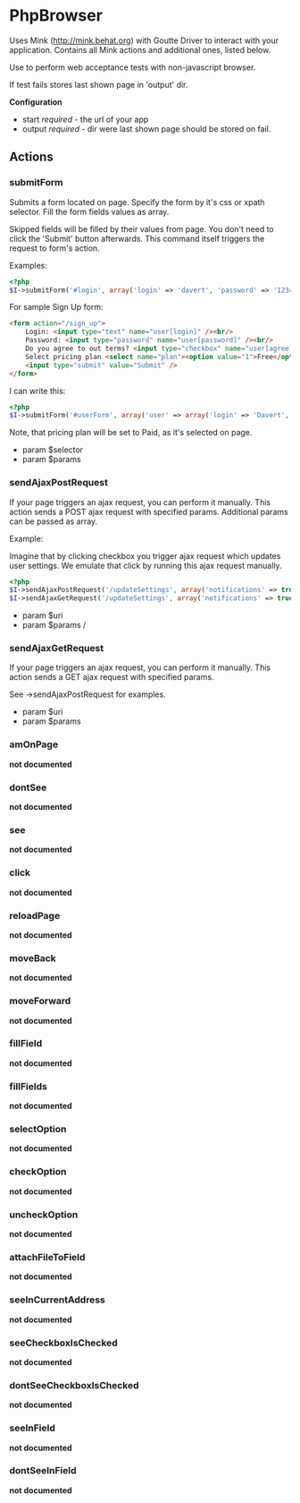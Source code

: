 # PhpBrowser

Uses Mink (http://mink.behat.org) with Goutte Driver to interact with your application.
Contains all Mink actions and additional ones, listed below.

Use to perform web acceptance tests with non-javascript browser.

If test fails stores last shown page in 'output' dir.

__Configuration__

* start *required* - the url of your app
* output *required* - dir were last shown page should be stored on fail.


## Actions


### submitForm


Submits a form located on page.
Specify the form by it's css or xpath selector.
Fill the form fields values as array.

Skipped fields will be filled by their values from page.
You don't need to click the 'Submit' button afterwards.
This command itself triggers the request to form's action.

Examples:

``` php
<?php
$I->submitForm('#login', array('login' => 'davert', 'password' => '123456'));

```

For sample Sign Up form:

``` html
<form action="/sign_up">
    Login: <input type="text" name="user[login]" /><br/>
    Password: <input type="password" name="user[password]" /><br/>
    Do you agree to out terms? <input type="checkbox" name="user[agree]" /><br/>
    Select pricing plan <select name="plan"><option value="1">Free</option><option value="2" selected="selected">Paid</option></select>
    <input type="submit" value="Submit" />
</form>
```
I can write this:

``` php
<?php
$I->submitForm('#userForm', array('user' => array('login' => 'Davert', 'password' => '123456', 'agree' => true)));

```
Note, that pricing plan will be set to Paid, as it's selected on page.

 * param $selector
 * param $params

### sendAjaxPostRequest


 If your page triggers an ajax request, you can perform it manually.
 This action sends a POST ajax request with specified params.
 Additional params can be passed as array.

 Example:

 Imagine that by clicking checkbox you trigger ajax request which updates user settings.
 We emulate that click by running this ajax request manually.

 ``` php
 <?php
 $I->sendAjaxPostRequest('/updateSettings', array('notifications' => true); // POST
 $I->sendAjaxGetRequest('/updateSettings', array('notifications' => true); // GET

 ```

  * param $uri
  * param $params
/
### sendAjaxGetRequest


If your page triggers an ajax request, you can perform it manually.
This action sends a GET ajax request with specified params.

See ->sendAjaxPostRequest for examples.

 * param $uri
 * param $params

### amOnPage

__not documented__

### dontSee

__not documented__

### see

__not documented__

### click

__not documented__

### reloadPage

__not documented__

### moveBack

__not documented__

### moveForward

__not documented__

### fillField

__not documented__

### fillFields

__not documented__

### selectOption

__not documented__

### checkOption

__not documented__

### uncheckOption

__not documented__

### attachFileToField

__not documented__

### seeInCurrentAddress

__not documented__

### seeCheckboxIsChecked

__not documented__

### dontSeeCheckboxIsChecked

__not documented__

### seeInField

__not documented__

### dontSeeInField

__not documented__
